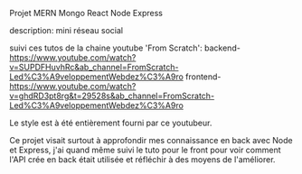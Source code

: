 Projet MERN
Mongo React Node Express

description: mini réseau social

suivi ces tutos de la chaine youtube 'From Scratch':
backend- https://www.youtube.com/watch?v=SUPDFHuvhRc&ab_channel=FromScratch-Led%C3%A9veloppementWebdez%C3%A9ro
frontend- https://www.youtube.com/watch?v=ghdRD3pt8rg&t=29528s&ab_channel=FromScratch-Led%C3%A9veloppementWebdez%C3%A9ro

Le style est à été entièrement fourni par ce youtubeur.

Ce projet visait surtout à approfondir mes connaissance en back avec Node et Express,
j'ai quand même suivi le tuto pour le front pour voir comment l'API crée en back
était utilisée et réfléchir à des moyens de l'améliorer.
